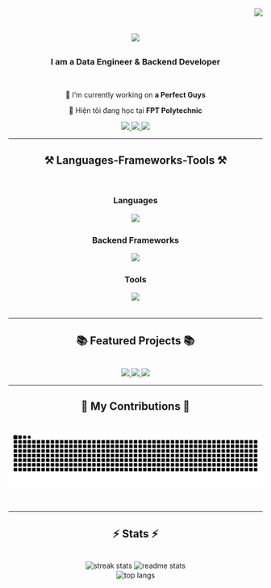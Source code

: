 <img align="right" src="https://visitor-badge.laobi.icu/badge?page_id=ntuananhdevs.ntuananhdevs" />

<h1 align="center">
    <img src="https://readme-typing-svg.herokuapp.com/?font=Righteous&size=35&center=true&vCenter=true&width=500&height=70&duration=4000&lines=Hi+There!+👋;+I'm+Nguyen+Tuan+Anh;" />
</h1>

<h3 align="center">I am a Data Engineer & Backend Developer</h3>

<br/>

<div align="center">
 
 🔭 I’m currently working on **a Perfect Guys**
 
 🌱 Hiện tôi đang học tại **FPT Polytechnic**
 
</div>

<div align="center"> 
  <a href="mailto:pedro.sales.anhndt25@gmail.com">
    <img src="https://img.shields.io/badge/Gmail-333333?style=for-the-badge&logo=gmail&logoColor=red" />
  </a>
  <a href="https://linkedin.com/in/pedro-sales-muniz" target="_blank">
    <img src="https://img.shields.io/badge/LinkedIn-0077B5?style=for-the-badge&logo=linkedin&logoColor=white" target="_blank" />
  </a>
  <a href="https://salesp07.github.io" target="_blank">
    <img src="https://img.shields.io/badge/Portfolio-FF5722?style=for-the-badge&logo=todoist&logoColor=white" target="_blank" />
  </a>
</div>

<hr/>

<h2 align="center">⚒️ Languages-Frameworks-Tools ⚒️</h2>
<br/>
<div align="center">
    <h3>Languages</h3>
    <img src="https://skillicons.dev/icons?i=python,javascript,typescript,c,java,r" />
    <h3>Backend Frameworks</h3>
    <img src="https://skillicons.dev/icons?i=nodejs,express,flask" />
    <h3>Tools</h3>
    <img src="https://skillicons.dev/icons?i=git,github,vscode,figma,firebase,mongodb,mysql,bootstrap,mui,tailwind" />
</div>

<br/>
<hr/>

<h2 align="center">📚 Featured Projects 📚</h2>
<br/>
<div align="center">
    <a href="https://github.com/ntuananhdevs/project1" target="_blank">
        <img src="https://img.shields.io/badge/Project1-Informative%20Description-green?style=for-the-badge" />
    </a>
    <a href="https://github.com/ntuananhdevs/project2" target="_blank">
        <img src="https://img.shields.io/badge/Project2-Informative%20Description-blue?style=for-the-badge" />
    </a>
    <a href="https://github.com/ntuananhdevs/project3" target="_blank">
        <img src="https://img.shields.io/badge/Project3-Informative%20Description-yellow?style=for-the-badge" />
    </a>
</div>

<hr/>

<div align="center">
    <h2>🐍 My Contributions 🐍</h2>
    <br>
    <img alt="snake eating my contributions" src="https://raw.githubusercontent.com/ntuananhdevs/ntuananhdevs/output/github-contribution-grid-snake.svg" />
    <br/><br/><br/>
</div>

<hr/>

<h2 align="center">⚡ Stats ⚡</h2>
<br>
<div align="center">
  <img width=390 src="https://github-readme-streak-stats-salesp07.vercel.app/?user=ntuananhdevs&count_private=true&theme=react&border_radius=10" alt="streak stats"/>
  <img width=390 src="https://github-readme-stats-salesp07.vercel.app/api?username=ntuananhdevs&count_private=true&show_icons=true&theme=react&rank_icon=github&border_radius=10" alt="readme stats" />
  <br/>
  <img width=325 align="center" src="https://github-readme-stats-salesp07.vercel.app/api/top-langs/?username=ntuananhdevs&hide=HTML&langs_count=8&layout=compact&theme=react&border_radius=10&size_weight=0.5&count_weight=0.5&exclude_repo=github-readme-stats" alt="top langs" />
</div>
